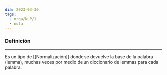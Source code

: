 ```yaml
---
dia: 2023-03-30
tags:
  - orga/NLP/1
  - nota
---
```

### Definición
---
Es un tipo de [[Normalización]] donde se devuelve la base de la palabra (lemma), muchas veces por medio de un diccionario de lemmas para cada palabra.